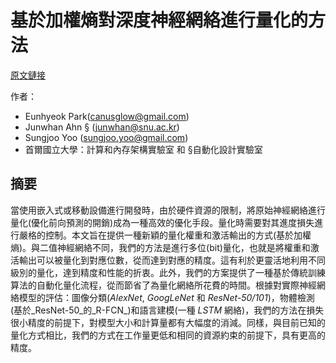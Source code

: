 # 基於加權熵對深度神經網絡進行量化的方法

[原文鏈接](http://openaccess.thecvf.com/content_cvpr_2017/papers/Park_Weighted-Entropy-Based_Quantization_for_CVPR_2017_paper.pdf)

作者：

* Eunhyeok Park\(canusglow@gmail.com\)
* Junwhan Ahn § \(junwhan@snu.ac.kr\)
* Sungjoo Yoo \(sungjoo.yoo@gmail.com\)
* 首爾國立大學：計算和內存架構實驗室 和 §自動化設計實驗室

## 摘要

當使用嵌入式或移動設備進行開發時，由於硬件資源的限制，將原始神經網絡進行量化\(優化前向預測的開銷\)成為一種高效的優化手段。量化時需要對其進度損失進行嚴格的控制。本文旨在提供一種新穎的量化權重和激活輸出的方式\(基於加權熵\)。與二值神經網絡不同，我們的方法是進行多位\(bit\)量化，也就是將權重和激活輸出可以被量化到對應位數，從而達到對應的精度。這有利於更靈活地利用不同級別的量化，達到精度和性能的折衷。此外，我們的方案提供了一種基於傳統訓練算法的自動化量化流程，從而節省了為量化網絡所花費的時間。根據對實際神經網絡模型的評估：圖像分類\(_AlexNet_, _GoogLeNet_ 和 _ResNet-50/101_\)，物體檢測\(基於_ResNet-50_的_R-FCN_\)和語言建模\(一種 _LSTM_ 網絡\)，我們的方法在損失很小精度的前提下，對模型大小和計算量都有大幅度的消減。同樣，與目前已知的量化方式相比，我們的方式在工作量更低和相同的資源約束的前提下，具有更高的精度。
